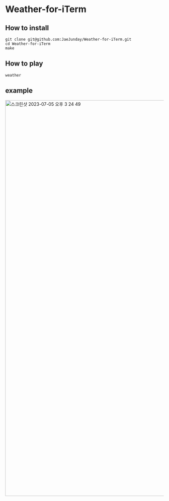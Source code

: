 # Weather-for-iTerm
## How to install
``` shell
git clone git@github.com:JaeJunday/Weather-for-iTerm.git
cd Weather-for-iTerm
make
```
## How to play
``` shell
weather
```
## example
<img width="1258" alt="스크린샷 2023-07-05 오후 3 24 49" src="https://github.com/JaeJunday/Weather-for-iTerm/assets/109643814/9ae17599-735b-43a3-be6c-9f27331611d8">
